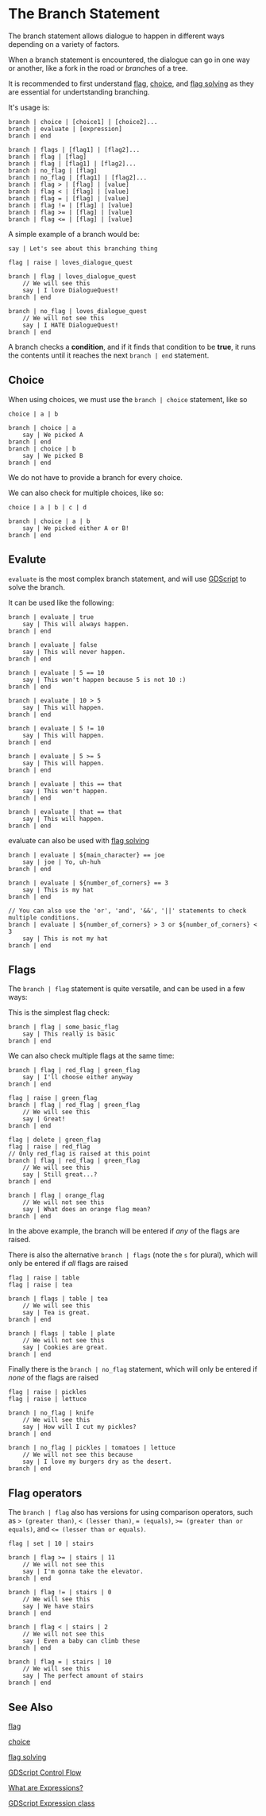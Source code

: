 # The Branch Statement

The branch statement allows dialogue to happen in different ways depending on a variety of factors.

When a branch statement is encountered, the dialogue can go in one way or another, like a fork in the road or *branch*es of a tree.

It is recommended to first understand [flag](#the-flag-statement), [choice](#the-choice-statement), and [flag solving](#flag-solving) as they are essential for undertstanding branching.

It's usage is:

```
branch | choice | [choice1] | [choice2]...
branch | evaluate | [expression]
branch | end

branch | flags | [flag1] | [flag2]...
branch | flag | [flag]
branch | flag | [flag1] | [flag2]...
branch | no_flag | [flag]
branch | no_flag | [flag1] | [flag2]...
branch | flag > | [flag] | [value]
branch | flag < | [flag] | [value]
branch | flag = | [flag] | [value]
branch | flag != | [flag] | [value]
branch | flag >= | [flag] | [value]
branch | flag <= | [flag] | [value]
```

A simple example of a branch would be:

```
say | Let's see about this branching thing

flag | raise | loves_dialogue_quest

branch | flag | loves_dialogue_quest
    // We will see this
    say | I love DialogueQuest!
branch | end

branch | no_flag | loves_dialogue_quest
    // We will not see this
    say | I HATE DialogueQuest!
branch | end
```

A branch checks a **condition**, and if it finds that condition to be **true**, it runs the contents until it reaches the next `branch | end` statement.

## Choice

When using choices, we must use the `branch | choice` statement, like so

```
choice | a | b

branch | choice | a
    say | We picked A
branch | end
branch | choice | b
    say | We picked B
branch | end
```

We do not have to provide a branch for every choice.

We can also check for multiple choices, like so:

```
choice | a | b | c | d

branch | choice | a | b
    say | We picked either A or B!
branch | end
```

## Evalute

`evaluate` is the most complex branch statement, and will use [GDScript](https://docs.godotengine.org/en/stable/tutorials/scripting/gdscript/gdscript_basics.html#statements-and-control-flow) to solve the branch.

It can be used like the following:

```
branch | evaluate | true
    say | This will always happen.
branch | end

branch | evaluate | false
    say | This will never happen.
branch | end

branch | evaluate | 5 == 10
    say | This won't happen because 5 is not 10 :)
branch | end

branch | evaluate | 10 > 5
    say | This will happen.
branch | end

branch | evaluate | 5 != 10
    say | This will happen.
branch | end

branch | evaluate | 5 >= 5
    say | This will happen.
branch | end

branch | evaluate | this == that
    say | This won't happen.
branch | end

branch | evaluate | that == that
    say | This will happen.
branch | end

```

evaluate can also be used with [flag solving](#flag-solving)

```
branch | evaluate | ${main_character} == joe
    say | joe | Yo, uh-huh
branch | end

branch | evaluate | ${number_of_corners} == 3
    say | This is my hat
branch | end

// You can also use the 'or', 'and', '&&', '||' statements to check multiple conditions.
branch | evaluate | ${number_of_corners} > 3 or ${number_of_corners} < 3
    say | This is not my hat
branch | end
```

## Flags

The `branch | flag` statement is quite versatile, and can be used in a few ways:

This is the simplest flag check:

```
branch | flag | some_basic_flag
    say | This really is basic
branch | end
```

We can also check multiple flags at the same time:

```
branch | flag | red_flag | green_flag
    say | I'll choose either anyway
branch | end

flag | raise | green_flag
branch | flag | red_flag | green_flag
    // We will see this
    say | Great!
branch | end

flag | delete | green_flag
flag | raise | red_flag
// Only red_flag is raised at this point
branch | flag | red_flag | green_flag
    // We will see this
    say | Still great...?
branch | end

branch | flag | orange_flag
    // We will not see this
    say | What does an orange flag mean?
branch | end
```

In the above example, the branch will be entered if *any* of the flags are raised.

There is also the alternative `branch | flags` (note the `s` for plural), which will only be entered if *all* flags are raised

```
flag | raise | table
flag | raise | tea

branch | flags | table | tea
    // We will see this
    say | Tea is great.
branch | end

branch | flags | table | plate
    // We will not see this
    say | Cookies are great.
branch | end
```

Finally there is the `branch | no_flag` statement, which will only be entered if *none* of the flags are raised

```
flag | raise | pickles
flag | raise | lettuce

branch | no_flag | knife
    // We will see this
    say | How will I cut my pickles?
branch | end

branch | no_flag | pickles | tomatoes | lettuce
    // We will not see this because
    say | I love my burgers dry as the desert.
branch | end
```

## Flag operators

The `branch | flag` also has versions for using comparison operators, such as `> (greater than)`, `< (lesser than)`, `= (equals)`, `>= (greater than or equals)`, and `<= (lesser than or equals)`.

```
flag | set | 10 | stairs

branch | flag >= | stairs | 11
    // We will not see this
    say | I'm gonna take the elevator.
branch | end

branch | flag != | stairs | 0
    // We will see this
    say | We have stairs
branch | end

branch | flag < | stairs | 2
    // We will not see this
    say | Even a baby can climb these
branch | end

branch | flag = | stairs | 10
    // We will see this
    say | The perfect amount of stairs
branch | end
```

## See Also

[flag](#the-flag-statement)

[choice](#the-choice-statement)

[flag solving](#flag-solving)

[GDScript Control Flow](https://docs.godotengine.org/en/stable/tutorials/scripting/gdscript/gdscript_basics.html#statements-and-control-flow)

[What are Expressions?](https://www.geeksforgeeks.org/what-is-an-expression-and-what-are-the-types-of-expressions/)

[GDScript Expression class](https://docs.godotengine.org/en/stable/tutorials/scripting/evaluating_expressions.html)

